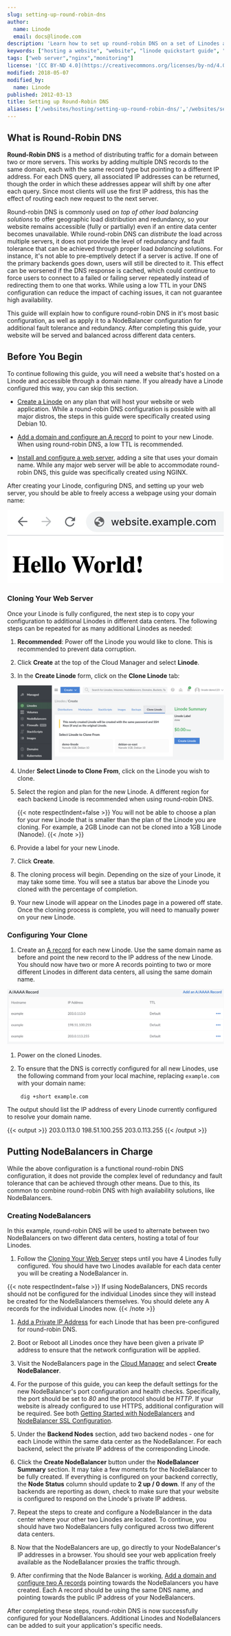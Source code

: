 ```yaml
---
slug: setting-up-round-robin-dns
author:
  name: Linode
  email: docs@linode.com
description: 'Learn how to set up round-robin DNS on a set of Linodes as well as how to employ a NodeBalancer for loadbalancing support for those Linodes.'
keywords: ["hosting a website", "website", "linode quickstart guide", "high availability", "failover"]
tags: ["web server","nginx","monitoring"]
license: '[CC BY-ND 4.0](https://creativecommons.org/licenses/by-nd/4.0)'
modified: 2018-05-07
modified_by:
  name: Linode
published: 2012-03-13
title: Setting up Round-Robin DNS
aliases: ['/websites/hosting/setting-up-round-robin-dns/','/websites/setting-up-round-robin-dns/']
---
```


## What is Round-Robin DNS

**Round-Robin DNS** is a method of distributing traffic for a domain between two or more servers. This works by adding multiple DNS records to the same domain, each with the same record type but pointing to a different IP address. For each DNS query, all associated IP addresses can be returned, though the order in which these addresses appear will shift by one after each query. Since most clients will use the first IP address, this has the effect of routing each new request to the next server.

Round-robin DNS is commonly used *on top of other load balancing solutions* to offer geographic load distribution and redundancy, so your website remains accessible (fully or partially) even if an entire data center becomes unavailable. While round-robin DNS can *distribute* the load across multiple servers, it does not provide the level of redundancy and fault tolerance that can be achieved through proper load *balancing* solutions. For instance, it's not able to pre-emptively detect if a server is active. If one of the primary backends goes down, users will still be directed to it. This effect can be worsened if the DNS response is cached, which could continue to force users to connect to a failed or failing server repeatedly instead of redirecting them to one that works. While using a low TTL in your DNS configuration can reduce the impact of caching issues, it can not guarantee high availability.

This guide will explain how to configure round-robin DNS in it's most basic configuration, as well as apply it to a NodeBalancer configuration for additional fault tolerance and redundancy. After completing this guide, your website will be served and balanced across different data centers.

## Before You Begin

To continue following this guide, you will need a website that's hosted on a Linode and accessible through a domain name. If you already have a Linode configured this way, you can skip this section.

- [Create a Linode](/docs/guides/getting-started/) on any plan that will host your website or web application. While a round-robin DNS configuration is possible with all major distros, the steps in this guide were specifically created using Debian 10.

- [Add a domain and configure an A record](/docs/products/networking/dns-manager/get-started/) to point to your new Linode. When using round-robin DNS, a low TTL is recommended.

- [Install and configure a web server](/docs/guides/how-to-install-nginx-debian-10/), adding a site that uses your domain name. While any major web server will be able to accommodate round-robin DNS, this guide was specifically created using NGINX.

After creating your Linode, configuring DNS, and setting up your web server, you should be able to freely access a webpage using your domain name:

![Hello World](helloworld.png "hello world")

### Cloning Your Web Server

Once your Linode is fully configured, the next step is to copy your configuration to additional Linodes in different data centers. The following steps can be repeated for as many additional Linodes as needed:

1. **Recommended**: Power off the Linode you would like to clone. This is recommended to prevent data corruption.

1. Click **Create** at the top of the Cloud Manager and select **Linode**.

1. In the **Create Linode** form, click on the **Clone Linode** tab:

    ![Select the 'Clone Linode' tab to clone an existing Linode.](clone-linode-menu.png)

1. Under **Select Linode to Clone From**, click on the Linode you wish to clone.

1. Select the region and plan for the new Linode. A different region for each backend Linode is recommended when using round-robin DNS.

    {{< note respectIndent=false >}}
You will not be able to choose a plan for your new Linode that is smaller than the plan of the Linode you are cloning. For example, a 2GB Linode can not be cloned into a 1GB Linode (Nanode).
{{< /note >}}

1. Provide a label for your new Linode.

1. Click **Create**.

1. The cloning process will begin. Depending on the size of your Linode, it may take some time. You will see a status bar above the Linode you cloned with the percentage of completion.

1. Your new Linode will appear on the Linodes page in a powered off state. Once the cloning process is complete, you will need to manually power on your new Linode.

### Configuring Your Clone

1. Create an [A record](/docs/products/networking/dns-manager/get-started/) for each new Linode. Use the same domain name as before and point the new record to the IP address of the new Linode. You should now have two or more A records pointing to two or more different Linodes in different data centers, all using the same domain name.

![DNS record round robin.](dns-record-round-robin.png)

1. Power on the cloned Linodes.

1. To ensure that the DNS is correctly configured for all new Linodes, use the following command from your local machine, replacing `example.com` with your domain name:

        dig +short example.com

The output should list the IP address of every Linode currently configured to resolve your domain name.

{{< output >}}
203.0.113.0
198.51.100.255
203.0.113.255
{{< /output >}}

## Putting NodeBalancers in Charge

While the above configuration is a functional round-robin DNS configuration, it does not provide the complex level of redundancy and fault tolerance that can be achieved through other means. Due to this, its common to combine round-robin DNS with high availability solutions, like NodeBalancers.

### Creating NodeBalancers

In this example, round-robin DNS will be used to alternate between two NodeBalancers on two different data centers, hosting a total of four Linodes.

1. Follow the [Cloning Your Web Server](##cloning-your-web-server) steps until you have 4 Linodes fully configured. You should have two Linodes available for each data center you will be creating a NodeBalancer in.

{{< note respectIndent=false >}}
If using NodeBalancers, DNS records should not be configured for the individual Linodes since they will instead be created for the NodeBalancers themselves. You should delete any A records for the individual Linodes now.
{{< /note >}}

1. [Add a Private IP Address](/docs/guides/managing-ip-addresses/#adding-an-ip-address) for each Linode that has been pre-configured for round-robin DNS.

1. Boot or Reboot all Linodes once they have been given a private IP address to ensure that the network configuration will be applied.

1.  Visit the NodeBalancers page in the [Cloud Manager](http://cloud.linode.com) and select **Create NodeBalancer**.

1.  For the purpose of this guide, you can keep the default settings for the new NodeBalancer's port configuration and health checks. Specifically, the port should be set to *80* and the protocol should be *HTTP*. If your website is already configured to use HTTPS, additional configuration will be required. See both [Getting Started with NodeBalancers](/docs/products/networking/nodebalancers/get-started/) and [NodeBalancer SSL Configuration](/docs/products/networking/nodebalancers/guides/ssl-termination/).

1.  Under the **Backend Nodes** section, add two backend nodes - one for each Linode within the same data center as the NodeBalancer. For each backend, select the private IP address of the corresponding Linode.

1.  Click the **Create NodeBalancer** button under the **NodeBalancer Summary** section. It may take a few moments for the NodeBalancer to be fully created. If everything is configured on your backend correctly, the **Node Status** column should update to **2 up / 0 down**. If any of the backends are reporting as down, check to make sure that your website is configured to respond on the Linode's private IP address.

1. Repeat the steps to create and configure a NodeBalancer in the data center where your other two Linodes are located. To continue, you should have two NodeBalancers fully configured across two different data centers.

1.  Now that the NodeBalancers are up, go directly to your NodeBalancer's IP addresses in a browser. You should see your web application freely available as the NodeBalancer proxies the traffic through.

1. After confirming that the Node Balancer is working, [Add a domain and configure two A records](/docs/products/networking/dns-manager/get-started/) pointing towards the NodeBalancers you have created. Each A record should be using the same DNS name, and pointing towards the public IP address of your NodeBalancers.

After completing these steps, round-robin DNS is now successfully configured for your NodeBalancers. Additional Linodes and NodeBalancers can be added to suit your application's specific needs.
